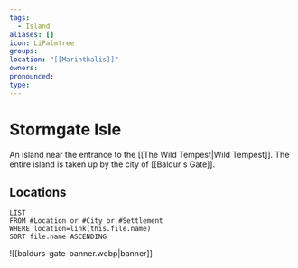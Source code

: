```yaml
---
tags:
  - Island
aliases: []
icon: LiPalmtree
groups: 
location: "[[Marinthalis]]"
owners: 
pronounced: 
type:
---
```


# Stormgate Isle

An island near the entrance to the [[The Wild Tempest|Wild Tempest]]. The entire island is taken up by the city of [[Baldur's Gate]].

## Locations

```dataview
LIST
FROM #Location or #City or #Settlement
WHERE location=link(this.file.name)
SORT file.name ASCENDING
```

![[baldurs-gate-banner.webp|banner]]
